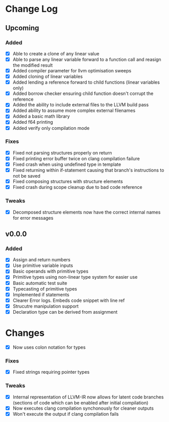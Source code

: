 # Change Log

## Upcoming

### Added
- [x] Able to create a clone of any linear value
- [x] Able to parse any linear variable forward to a function call and reasign the modified result
- [x] Added compiler parameter for llvm optimisation sweeps
- [x] Added cloning of linear variables
- [x] Added lending a reference forward to child functions (linear variables only)
- [x] Added borrow checker ensuring child function doesn't corrupt the reference
- [x] Added the ability to include external files to the LLVM build pass
- [x] Added ability to assume more complex external filenames
- [x] Added a basic math library
- [x] Added f64 printing
- [x] Added verify only compilation mode

### Fixes
- [x] Fixed not parsing structures properly on return
- [x] Fixed printing error buffer twice on clang compilation failure
- [x] Fixed crash when using undefined type in template
- [x] Fixed returning within if-statement causing that branch's instructions to not be saved
- [x] Fixed composing structures with structure elements
- [x] Fixed crash during scope cleanup due to bad code reference

### Tweaks
- [x] Decomposed structure elements now have the correct internal names for error messages

## v0.0.0

### Added
- [x] Assign and return numbers
- [x] Use primitive variable inputs
- [x] Basic operands with primitive types
- [x] Primitive types using non-linear type system for easier use
- [x] Basic automatic test suite
- [x] Typecasting of primitive types
- [x] Implemented if statements
- [x] Clearer Error logs. Embeds code snippet with line ref
- [x] Strucutre manipulation support
- [x] Declaration type can be derived from assignment

# Changes
- [x] Now uses colon notation for types

### Fixes
- [x] Fixed strings requiring pointer types

### Tweaks
- [x] Internal representation of LLVM-IR now allows for latent code branches (sections of code which can be enabled after initial compilation)
- [x] Now executes clang compilation synchonously for cleaner outputs
- [x] Won't execute the output if clang compilation fails